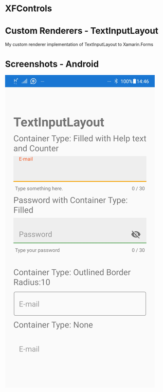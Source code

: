 # XFControls
Custom Renderers - TextInputLayout
===============

My custom renderer implementation of TextInputLayout to Xamarin.Forms

Screenshots - Android
===
![Example](ScreenShots/TextInputLayout.jpeg)
